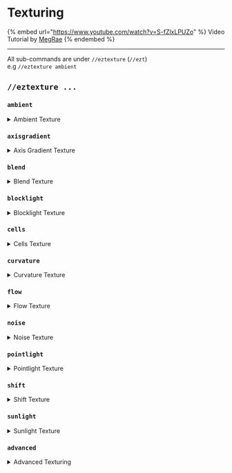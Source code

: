 # Texturing

{% embed url="https://www.youtube.com/watch?v=S-fZlxLPUZo" %}
Video Tutorial by [MegRae](https://megrae.art/)
{% endembed %}

***

All sub-commands are under `//eztexture` (`//ezt`)\
e.g `//eztexture ambient`

## `//eztexture ...`

### `ambient`

<details>

<summary>Ambient Texture</summary>

**`//ezt ambient <mask> <palette> [radius] [brightness] [contrast]`**

Textures by approximating the ambience of blocks in the region.

* **Mask**: Blocks to replace.
* **Palette**: Specifies the palette to use.
* **Radius** (Default: 3): The radius within which the command assesses ambient differences. A larger radius considers a broader area for each calculation, leading to smoother transitions.
* **Brightness** (Default: 0.0): Adjusts the bias towards the start or end of the palette. Higher values strengthen the start of the palette, while lower values emphasize the end.
* **Contrast** (Default: 0.0): Amplifies or reduces the difference between the smoothed ambient field and local variations, enhancing or softening the texture's impact.

</details>

### `axisgradient`

<details>

<summary>Axis Gradient Texture</summary>

**`//ezt axisgradient <mask> <palette> [axis] [-r]`**

Textures a region using a gradient aligned to a single axis.

* **Mask**: Blocks to replace.
* **Palette**: Specifies the palette to use.
* **Axis** (Default: "y"): Determines the axis along which the gradient is applied ('x', 'y', or 'z'), guiding the direction of the gradient flow.
* **-r**: Activates relative gradient mode, stretching the palette across whole columns.

</details>

### `blend`

<details>

<summary>Blend Texture</summary>

**`//ezt blend <palette> [radius] [-v]`**

Blends palette blocks within a region.

* **Palette**: Specifies the palette to use for blending.
* **Radius** (Default: "0.5"): Determines the radius of blending, affecting how broadly the blend effect is applied around each block.
* **-v**: Activates full blend mode, allowing for the blending of non-surface blocks.

</details>

### `blocklight`

<details>

<summary>Blocklight Texture</summary>

**`//ezt blocklight <mask> <palette> [-v] [-s] [-l]`**

Textures a region based on in-game block light levels, excluding skylight.

* **Mask**: Blocks to replace.
* **Palette**: Specifies the palette to use.
* **-v**: When activated, only considers the light level directly above the block.
* **-s**: When activated, will consider skylight levels.
* **-l**: When activated, prevents the palette replacing light source blocks.

</details>

### `cells`

<details>

<summary>Cells Texture</summary>

**`//ezt cells <mask> <palette> <amount> [brightness] [contrast] [-s] [-r]`**

Textures a region with a cell-like pattern.

* **Mask**: Blocks to replace.
* **Palette**: Specifies the palette to use.
* **Amount**: Determines the amount of the cells within the texture.
* **Brightness** (Default: 0.0): Adjusts the bias towards the start or end of the palette. Higher value strengthens the start of the palette, lower strengthens the end.
* **Contrast** (Default: 0.0): Modifies the contrast between cells, enhancing the definition and separation of the pattern.
* **-s** (Default: -1): Optional seed for generating the cell pattern.
* **-r** (Default: 5): Sets the repulsion factor for seed points in the Voronoi diagram, influencing the shape and distribution of cells.

</details>

### `curvature`

<details>

<summary>Curvature Texture</summary>

**`//ezt curvature <mask> <palette> [radius] [brightness] [contrast]`**

Textures a region by approximating curvature.

* **Mask**: Blocks to replace.
* **Palette**: Specifies the palette to use.
* **Radius** (Default: 3): Specifies the radius within which curvature is calculated, influencing the subtlety or prominence of the effect.
* **Brightness** (Default: 0.0): Adjusts the bias towards the start or end of the palette. Higher values strengthen the start of the palette, while lower values emphasize the end.
* **Contrast** (Default: 0.0): Modifies the contrast between areas of different curvature, enhancing the definition and separation of the pattern.

</details>

### `flow`

<details>

<summary>Flow Texture</summary>

**`//ezt flow <mask> <palette> [exposure] [iterations] [velocity] [paletteScalar] [noise] [-m] [-g] [-f]`**

Generates a flowfield effect across all surfaces within the selection.

* **Mask**: Blocks to replace.
* **Palette**: Specifies the palette to use.
* **Exposure** (Default: 0.6): Controls the overall density of the flow lines, affecting how much of the palette is used.
* **Iterations per Line** (Default: 32): The number of steps taken to draw each line, with more iterations producing longer lines.
* **Point Velocity** (Default: 0.5): The speed at which points move across the surface.
* **Palette Index Scalar** (Default: 1.0): Scales the value used to select a palette block.
* **Noise** (Default: \[Type:Perlin]): The type of noise used to generate the flowfield.
* **-m**: Point momentum weighting, blending previous movement directions.
* **-g**: Applies gravity to points, pulling them in the specified direction.
* **-f**: Fills gaps with the lowest palette block.

</details>

### `noise`

<details>

<summary>Noise Texture</summary>

**`//ezt noise <mask> <palette> <noise> [-z] [-s]`**

Textures a region using a given noise.

* **Mask**: Blocks to replace.
* **Palette**: Specifies the palette to use.
* **Noise** (Default: `Perlin(Freq:0.05)`): Sets the noise to be used.
* **-z** (Default: 1): Adjusts the scale of the noise.
* **-s** (Default: -1): Optional seed value for generating the noise pattern.

</details>

### `pointlight`

<details>

<summary>Pointlight Texture</summary>

**`//ezt pointlight <mask> <palette> [falloffRange] [radius] [interval] [-l] [-o] [-r][-f]`**

Textures a region based on the orientation of surfaces relative to a light source.

* **Mask**: Blocks to replace.
* **Palette**: Specifies the palette to use.
* **Falloff Range** (Default: 0): Sets the falloff range, which is the brightness of the light point. If set to 0, the distance between the player and the region's centre is used.
* **Radius** (Default: 1): Specifies the normal approximation radius, affecting the softness of the light's edge.
* **Interval** (Default: "0,90"): Defines the surface orientation interval in degrees, where 0 is facing directly towards the light, and 180 is facing away. Surfaces within this interval are textured, and any below or above will be textured with the first or last palette block.
* **-f**: Disables light falloff, applying uniform light intensity across the entire region, regardless of distance from the light source.
* **-l**: Changes the light source position to the given coordinates, otherwise uses the player's position.
* **-o** (Default: 0.0): Determines the strength of occlusion. A higher value results in "darker" shadows. Expected range of 0-1.
* **-r** (Default: 1): Determines the smoothing radius for occlusion (shadows).

</details>

### `shift`

<details>

<summary>Shift Texture</summary>

**`//ezt shift <palette> [shift]`**

Modifies the texturing of a region by shifting the palette by a set amount.

* **Palette**: Specifies the palette to use.
* **Shift** (Default: 1): Determines how many blocks within the palette to shift by.

</details>

### `sunlight`

<details>

<summary>Sunlight Texture</summary>

**`//ezt sunlight <mask> <palette> [radius] [interval] [-l] [-o] [-r]`**

Textures a region using a global light source direction to control the application of the palette.

* **Mask**: Blocks to replace.
* **Palette**: Specifies the palette to use.
* **Radius** (Default: 1): Defines the normal approximation radius, affecting the calculation of how surfaces are oriented relative to the sunlight.
* **Interval** (Default: "0,180"): Defines the surface orientation interval in degrees, where 0 is facing directly towards the light, and 180 is facing away. Surfaces within this interval are textured, and any below or above will be textured with the first or last palette block.
* **-l** (Default: down): Global direction into which the light shines.
* **-o** (Default: 0.0): Determines the strength of occlusion. A higher value results in "darker" shadows. Expected range of 0-1.
* **-r** (Default: 1): Determines the smoothing radius for occlusion (shadows).

</details>

### `advanced`

<details>

<summary>Advanced Texturing</summary>

**`//ezt advanced <mask> <palette> <texture>`**

More powerful interface of using eztexture. It has access to all other eztexture commands and can also mix/combine them. Meaning you can for example do ambient and sunlight texturing simultaneously.

* **Mask**: Blocks to replace.
* **Palette**: Specifies the palette to use.
* **Texture**: A Texturing specification.

**How to define a `<texture>`?**

A `<texture>` follows the following common way of specifying complex objects: `<type>(<parameter1>:<value1>,<parameter2>:<value2>)` Each Texture type has its own set of parameters. You can set as many parameters as you like. If a parameter is not set, a default value will be used instead. Each parameter can have different inputs it accepts. Some parameters accept numbers, some accept a 3D vector, some accept a Noise argument, and some even accept Texture objects themselves. A `<texture>` can be any of the existing texture modes. Some simples examples:

* `Ambient`
* `Ambient()`
* `Ambient(Radius:2)`
* `Ambient(Radius:2,Brightness:0.2,Contrast:0.3)`
* `Flow(Noise:@@ridged(Freq:0.12))`

To clarify: The following two commands will do the same.

* `//eztexture ambient #existing ##grayscale 2 0.2 0.3`
* `//eztexture advanced #existing ##grayscale Ambient(Radius:2,Brightness:0.2,Contrast:0.3)`

**Combining textures**

The following textures have `Texture1`(`T1`)/`Texture2`(`T2`) parameters accepting `<texture>` arguments themselves allowing you to combine texture modes:

* `Add(T1:...,T2:...)`
* `Subtract(T1:...,T2:...)`
* `Multiply(T1:...,T2:...)`
* `Divide(T1:...,T2:...)`
* `WeightedAverage(T1:...,T2:...)`
* `Darken(T1:...,T2:...)`
* `Lighten(T1:...,T2:...)`
* `Difference(T1:...,T2:...)`
* `Screen(T1:...,T2:...)`

The following textures have `Texture`(`T`) parameters accepting `<texture>` arguments themselves allowing you adjust/post-process textures:

* `Adjust(T:...,Brightness:...,Contrast:...)`
* `Invert(T:...)`
* `Blend(T:...,Radius:...)`

Examples:

* `WeightedAverage(T1:Sun(),T2:Ambient())`
* `Blend(T:Flow(Noise:@@ridged(Freq:0.12)),Radius:0.7)`
* `Darken(T1:Noise(Noise:@@smoothcells(freq:0.5)),T2:Flow)`
* `Adjust(T:Pointlight,Contrast:0.5)`

Please note that the `Texture`/`Texture1`/`Texture2` (`T`/`T1`/`T2`) are not optional. You must set them to use these combining/adjusting textures. (If you do not set them you'll receive an error saying `cannot be null`).

</details>
